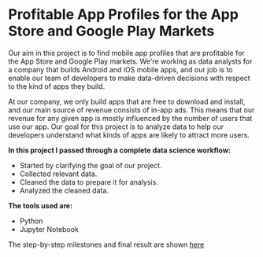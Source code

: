 # Profitable App Profiles for the App Store and Google Play Markets

Our aim in this project is to find mobile app profiles that are profitable for the App Store and Google Play markets. We're working as data analysts for a company that builds Android and iOS mobile apps, and our job is to enable our team of developers to make data-driven decisions with respect to the kind of apps they build.

At our company, we only build apps that are free to download and install, and our main source of revenue consists of in-app ads. This means that our revenue for any given app is mostly influenced by the number of users that use our app. Our goal for this project is to analyze data to help our developers understand what kinds of apps are likely to attract more users.

**In this project I passed through a complete data science workflow:**

- Started by clarifying the goal of our project.
- Collected relevant data.
- Cleaned the data to prepare it for analysis.
- Analyzed the cleaned data.

**The tools used are:**

- Python
- Jupyter Notebook

The step-by-step milestones and final result are shown [here](https://github.com/AndriiTsokur/data-project-001/blob/main/profitable_app_profiles.ipynb)
